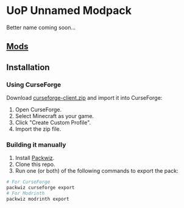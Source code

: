 # UoP Unnamed Modpack
Better name coming soon...
## [Mods](docs/mods.md)
## Installation
### Using CurseForge
Download [curseforge-client.zip](https://github.com/up930506/uop-unnamed-modpack/raw/main/curseforge-client.zip) and import it into CurseForge:
1. Open CurseForge.
2. Select Minecraft as your game.
3. Click "Create Custom Profile".
4. Import the zip file.
### Building it manually
1. Install [Packwiz](https://packwiz.infra.link).
2. Clone this repo.
3. Run one (or both) of the following commands to export the pack:
```Bash
# For CurseForge
packwiz curseforge export
# For Modrinth
packwiz modrinth export
```
